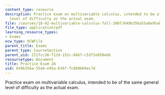 ```yaml
---
content_type: resource
description: Practice exam on multivariable calculus, intended to be of the same general
  level of difficulty as the actual exam.
file: /courses/18-02-multivariable-calculus-fall-2007/649b356a55a0e95ab36ffc860b69ec7d_prac2a.pdf
file_type: application/pdf
learning_resource_types:
- Exams
ocw_type: OCWFile
parent_title: Exams
parent_type: CourseSection
parent_uid: 211fcc36-f12d-152c-6667-c53f1e850e66
resourcetype: Document
title: Practice Exam 2A
uid: 649b356a-55a0-e95a-b36f-fc860b69ec7d
---
```

Practice exam on multivariable calculus, intended to be of the same general level of difficulty as the actual exam.

